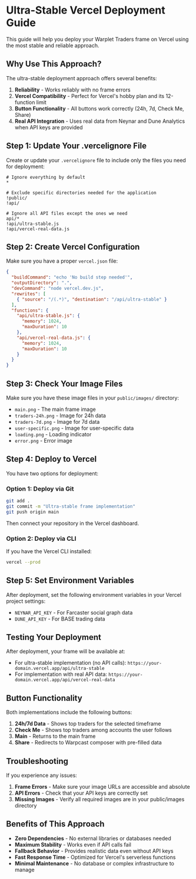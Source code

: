 # Ultra-Stable Vercel Deployment Guide

This guide will help you deploy your Warplet Traders frame on Vercel using the most stable and reliable approach.

## Why Use This Approach?

The ultra-stable deployment approach offers several benefits:

1. **Reliability** - Works reliably with no frame errors
2. **Vercel Compatibility** - Perfect for Vercel's hobby plan and its 12-function limit
3. **Button Functionality** - All buttons work correctly (24h, 7d, Check Me, Share)
4. **Real API Integration** - Uses real data from Neynar and Dune Analytics when API keys are provided

## Step 1: Update Your .vercelignore File

Create or update your `.vercelignore` file to include only the files you need for deployment:

```
# Ignore everything by default
*

# Exclude specific directories needed for the application
!public/
!api/

# Ignore all API files except the ones we need
api/*
!api/ultra-stable.js
!api/vercel-real-data.js
```

## Step 2: Create Vercel Configuration

Make sure you have a proper `vercel.json` file:

```json
{
  "buildCommand": "echo 'No build step needed'",
  "outputDirectory": ".",
  "devCommand": "node vercel.dev.js",
  "rewrites": [
    { "source": "/(.*)", "destination": "/api/ultra-stable" }
  ],
  "functions": {
    "api/ultra-stable.js": {
      "memory": 1024,
      "maxDuration": 10
    },
    "api/vercel-real-data.js": {
      "memory": 1024,
      "maxDuration": 10
    }
  }
}
```

## Step 3: Check Your Image Files

Make sure you have these image files in your `public/images/` directory:

- `main.png` - The main frame image
- `traders-24h.png` - Image for 24h data
- `traders-7d.png` - Image for 7d data
- `user-specific.png` - Image for user-specific data
- `loading.png` - Loading indicator
- `error.png` - Error image

## Step 4: Deploy to Vercel

You have two options for deployment:

### Option 1: Deploy via Git

```bash
git add .
git commit -m "Ultra-stable frame implementation"
git push origin main
```

Then connect your repository in the Vercel dashboard.

### Option 2: Deploy via CLI

If you have the Vercel CLI installed:

```bash
vercel --prod
```

## Step 5: Set Environment Variables

After deployment, set the following environment variables in your Vercel project settings:

- `NEYNAR_API_KEY` - For Farcaster social graph data
- `DUNE_API_KEY` - For BASE trading data

## Testing Your Deployment

After deployment, your frame will be available at:

- For ultra-stable implementation (no API calls): `https://your-domain.vercel.app/api/ultra-stable`  
- For implementation with real API data: `https://your-domain.vercel.app/api/vercel-real-data`

## Button Functionality

Both implementations include the following buttons:

1. **24h/7d Data** - Shows top traders for the selected timeframe
2. **Check Me** - Shows top traders among accounts the user follows
3. **Main** - Returns to the main frame
4. **Share** - Redirects to Warpcast composer with pre-filled data

## Troubleshooting

If you experience any issues:

1. **Frame Errors** - Make sure your image URLs are accessible and absolute
2. **API Errors** - Check that your API keys are correctly set
3. **Missing Images** - Verify all required images are in your public/images directory

## Benefits of This Approach

- **Zero Dependencies** - No external libraries or databases needed
- **Maximum Stability** - Works even if API calls fail
- **Fallback Behavior** - Provides realistic data even without API keys
- **Fast Response Time** - Optimized for Vercel's serverless functions
- **Minimal Maintenance** - No database or complex infrastructure to manage